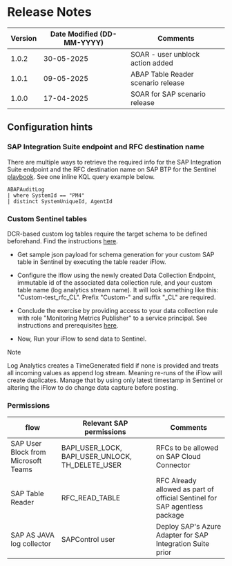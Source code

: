 # Release Notes

| **Version** | **Date Modified (DD-MM-YYYY)** | **Comments** |
| --- | --- | --- |
| 1.0.2 | 30-05-2025 | SOAR - user unblock action added |
| 1.0.1 | 09-05-2025 | ABAP Table Reader scenario release |
| 1.0.0 | 17-04-2025 | SOAR for SAP scenario release |

## Configuration hints

### SAP Integration Suite endpoint and RFC destination name

There are multiple ways to retrieve the required info for the SAP Integration Suite endpoint and the RFC destination name on SAP BTP for the Sentinel [playbook](https://learn.microsoft.com/azure/sentinel/sap/sap-solution-security-content#available-playbooks). See one inline KQL query example below.

```kql
ABAPAuditLog
| where SystemId == "PM4"
| distinct SystemUniqueId, AgentId
```

### Custom Sentinel tables

DCR-based custom log tables require the target schema to be defined beforehand. Find the instructions [here](https://learn.microsoft.com/azure/azure-monitor/logs/create-custom-table?tabs=azure-portal-1%2Cazure-portal-2%2Cazure-portal-3#create-a-custom-table).

- Get sample json payload for schema generation for your custom SAP table in Sentinel by executing the table reader iFlow.

- Configure the iflow using the newly created Data Collection Endpoint, immutable id of the associated data collection rule, and your custom table name (log analytics stream name). It will look something like this: "Custom-test_rfc_CL". Prefix "Custom-" and suffix "_CL" are required.

- Conclude the exercise by providing access to your data collection rule with role "Monitoring Metrics Publisher" to a service principal. See instructions and prerequisites [here](https://learn.microsoft.com/entra/identity-platform/howto-create-service-principal-portal#option-3-create-a-new-client-secret).

- Now, Run your iFlow to send data to Sentinel.

> [!NOTE]
> Log Analytics creates a TimeGenerated field if none is provided and treats all incoming values as append log stream. Meaning re-runs of the iFlow will create duplicates. Manage that by using only latest timestamp in Sentinel or altering the iFlow to do change data capture before posting.

### Permissions

| **flow** | **Relevant SAP permissions** | **Comments** |
| --- | --- | --- |
| SAP User Block from Microsoft Teams | BAPI_USER_LOCK, BAPI_USER_UNLOCK, TH_DELETE_USER | RFCs to be allowed on SAP Cloud Connector |
| SAP Table Reader | RFC_READ_TABLE | RFC Already allowed as part of official Sentinel for SAP agentless package |
| SAP AS JAVA log collector | SAPControl user | Deploy SAP's Azure Adapter for SAP Integration Suite prior |
